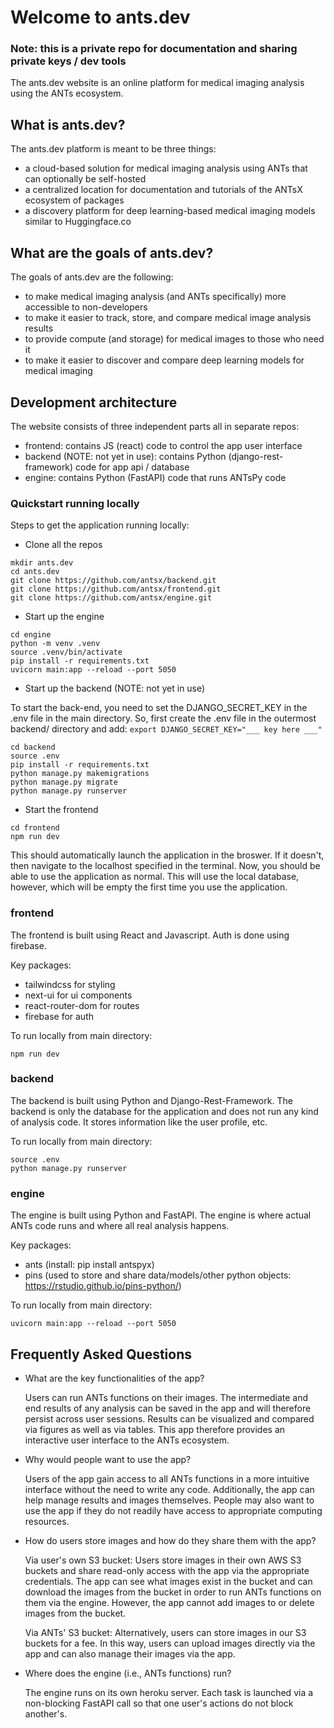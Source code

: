 # Welcome to ants.dev

### Note: this is a private repo for documentation and sharing private keys / dev tools

The ants.dev website is an online platform for medical imaging analysis using the ANTs ecosystem.

## What is ants.dev?

The ants.dev platform is meant to be three things:

- a cloud-based solution for medical imaging analysis using ANTs that can optionally be self-hosted
- a centralized location for documentation and tutorials of the ANTsX ecosystem of packages
- a discovery platform for deep learning-based medical imaging models similar to Huggingface.co

## What are the goals of ants.dev?

The goals of ants.dev are the following:

- to make medical imaging analysis (and ANTs specifically) more accessible to non-developers
- to make it easier to track, store, and compare medical image analysis results
- to provide compute (and storage) for medical images to those who need it
- to make it easier to discover and compare deep learning models for medical imaging

## Development architecture

The website consists of three independent parts all in separate repos:

- frontend: contains JS (react) code to control the app user interface
- backend (NOTE: not yet in use): contains Python (django-rest-framework) code for app api / database
- engine: contains Python (FastAPI) code that runs ANTsPy code

### Quickstart running locally

Steps to get the application running locally:

- Clone all the repos

```
mkdir ants.dev
cd ants.dev
git clone https://github.com/antsx/backend.git
git clone https://github.com/antsx/frontend.git
git clone https://github.com/antsx/engine.git
```

- Start up the engine

```
cd engine
python -m venv .venv
source .venv/bin/activate
pip install -r requirements.txt
uvicorn main:app --reload --port 5050
```

- Start up the backend (NOTE: not yet in use)

To start the back-end, you need to set the DJANGO_SECRET_KEY in the .env file in the main directory. So,
first create the .env file in the outermost backend/ directory and add:
`export DJANGO_SECRET_KEY="___ key here ___"`

```
cd backend
source .env
pip install -r requirements.txt
python manage.py makemigrations
python manage.py migrate
python manage.py runserver
```

- Start the frontend

```
cd frontend
npm run dev
```

This should automatically launch the application in the broswer. If it doesn't, then
navigate to the localhost specified in the terminal. Now, you should be able to use the
application as normal. This will use the local database, however, which will be empty
the first time you use the application.

### frontend

The frontend is built using React and Javascript. Auth is done using firebase.

Key packages:

- tailwindcss for styling
- next-ui for ui components
- react-router-dom for routes
- firebase for auth

To run locally from main directory:

```
npm run dev
```

### backend

The backend is built using Python and Django-Rest-Framework. The backend is only the database
for the application and does not run any kind of analysis code. It stores information like
the user profile, etc.

To run locally from main directory:

```
source .env
python manage.py runserver
```

### engine

The engine is built using Python and FastAPI. The engine is where actual ANTs code runs and
where all real analysis happens.

Key packages:

- ants (install: pip install antspyx)
- pins (used to store and share data/models/other python objects: https://rstudio.github.io/pins-python/)

To run locally from main directory:

```
uvicorn main:app --reload --port 5050
```

## Frequently Asked Questions

- What are the key functionalities of the app?

  Users can run ANTs functions on their images. The intermediate and end results of any analysis can be saved in the app
  and will therefore persist across user sessions. Results can be visualized and compared via figures as well as via tables.
  This app therefore provides an interactive user interface to the ANTs ecosystem.

- Why would people want to use the app?

  Users of the app gain access to all ANTs functions in a more intuitive interface without the need to write any code. Additionally,
  the app can help manage results and images themselves. People may also want to use the app if they do not readily have access to
  appropriate computing resources.

- How do users store images and how do they share them with the app?

  Via user's own S3 bucket: Users store images in their own AWS S3 buckets and share read-only access with
  the app via the appropriate credentials. The app can see what images exist in the bucket and can download
  the images from the bucket in order to run ANTs functions on them via the engine. However, the
  app cannot add images to or delete images from the bucket.

  Via ANTs' S3 bucket: Alternatively, users can store images in our S3 buckets for a fee. In this way,
  users can upload images directly via the app and can also manage their images via the app.

- Where does the engine (i.e., ANTs functions) run?

  The engine runs on its own heroku server. Each task is launched via a non-blocking FastAPI call so
  that one user's actions do not block another's.

